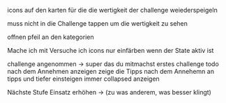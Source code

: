 icons auf den karten für die die wertigkeit der challenge weiederspeigeln 

muss nicht in die Challenge tappen um die wertigkeit zu sehen

offnen pfeil an den kategorien

Mache ich mit 
Versuche ich 
icons nur einfärben wenn der State aktiv ist 

challenge angenommen -> super das du mitmachst 
erstes challenge todo nach dem Annehmen anzeigen
zeige die Tipps nach dem Annehemn an
tipps und tiefer einsteigen immer collapsed anzeigen

Nächste Stufe 
Einsatz erhöhen -> (zu was anderem, was besser klingt)

